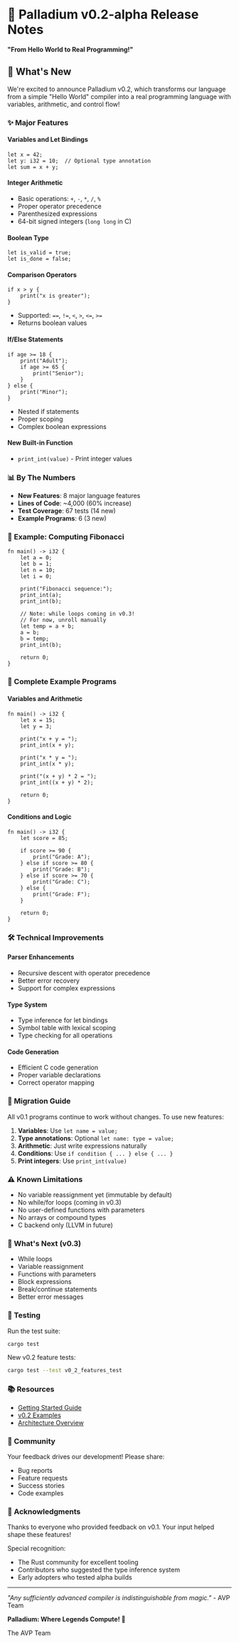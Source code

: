 # 🎉 Palladium v0.2-alpha Release Notes

**"From Hello World to Real Programming!"**

## 🚀 What's New

We're excited to announce Palladium v0.2, which transforms our language from a simple "Hello World" compiler into a real programming language with variables, arithmetic, and control flow!

### ✨ Major Features

#### Variables and Let Bindings
```palladium
let x = 42;
let y: i32 = 10;  // Optional type annotation
let sum = x + y;
```

#### Integer Arithmetic
- Basic operations: `+`, `-`, `*`, `/`, `%`
- Proper operator precedence
- Parenthesized expressions
- 64-bit signed integers (`long long` in C)

#### Boolean Type
```palladium
let is_valid = true;
let is_done = false;
```

#### Comparison Operators
```palladium
if x > y {
    print("x is greater");
}
```
- Supported: `==`, `!=`, `<`, `>`, `<=`, `>=`
- Returns boolean values

#### If/Else Statements
```palladium
if age >= 18 {
    print("Adult");
    if age >= 65 {
        print("Senior");
    }
} else {
    print("Minor");
}
```
- Nested if statements
- Proper scoping
- Complex boolean expressions

#### New Built-in Function
- `print_int(value)` - Print integer values

### 📊 By The Numbers
- **New Features**: 8 major language features
- **Lines of Code**: ~4,000 (60% increase)
- **Test Coverage**: 67 tests (14 new)
- **Example Programs**: 6 (3 new)

### 🎯 Example: Computing Fibonacci
```palladium
fn main() -> i32 {
    let a = 0;
    let b = 1;
    let n = 10;
    let i = 0;
    
    print("Fibonacci sequence:");
    print_int(a);
    print_int(b);
    
    // Note: while loops coming in v0.3!
    // For now, unroll manually
    let temp = a + b;
    a = b;
    b = temp;
    print_int(b);
    
    return 0;
}
```

### 📝 Complete Example Programs

#### Variables and Arithmetic
```palladium
fn main() -> i32 {
    let x = 15;
    let y = 3;
    
    print("x + y = ");
    print_int(x + y);
    
    print("x * y = ");
    print_int(x * y);
    
    print("(x + y) * 2 = ");
    print_int((x + y) * 2);
    
    return 0;
}
```

#### Conditions and Logic
```palladium
fn main() -> i32 {
    let score = 85;
    
    if score >= 90 {
        print("Grade: A");
    } else if score >= 80 {
        print("Grade: B");
    } else if score >= 70 {
        print("Grade: C");
    } else {
        print("Grade: F");
    }
    
    return 0;
}
```

### 🛠️ Technical Improvements

#### Parser Enhancements
- Recursive descent with operator precedence
- Better error recovery
- Support for complex expressions

#### Type System
- Type inference for let bindings
- Symbol table with lexical scoping
- Type checking for all operations

#### Code Generation
- Efficient C code generation
- Proper variable declarations
- Correct operator mapping

### 🔄 Migration Guide

All v0.1 programs continue to work without changes. To use new features:

1. **Variables**: Use `let name = value;`
2. **Type annotations**: Optional `let name: type = value;`
3. **Arithmetic**: Just write expressions naturally
4. **Conditions**: Use `if condition { ... } else { ... }`
5. **Print integers**: Use `print_int(value)`

### ⚠️ Known Limitations

- No variable reassignment yet (immutable by default)
- No while/for loops (coming in v0.3)
- No user-defined functions with parameters
- No arrays or compound types
- C backend only (LLVM in future)

### 🔮 What's Next (v0.3)

- While loops
- Variable reassignment
- Functions with parameters
- Block expressions
- Break/continue statements
- Better error messages

### 🧪 Testing

Run the test suite:
```bash
cargo test
```

New v0.2 feature tests:
```bash
cargo test --test v0_2_features_test
```

### 📚 Resources

- [Getting Started Guide](../GETTING_STARTED.md)
- [v0.2 Examples](examples/)
- [Architecture Overview](../design/ARCHITECTURE.md)

### 💬 Community

Your feedback drives our development! Please share:
- Bug reports
- Feature requests  
- Success stories
- Code examples

### 🙏 Acknowledgments

Thanks to everyone who provided feedback on v0.1. Your input helped shape these features!

Special recognition:
- The Rust community for excellent tooling
- Contributors who suggested the type inference system
- Early adopters who tested alpha builds

---

*"Any sufficiently advanced compiler is indistinguishable from magic."* - AVP Team

**Palladium: Where Legends Compute! 🌟**

The AVP Team